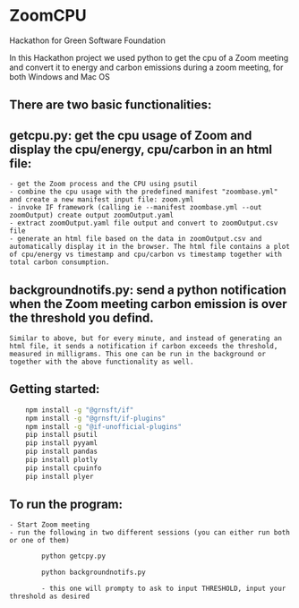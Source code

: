 # ZoomCPU
Hackathon for Green Software Foundation

In this Hackathon project we used python to get the cpu of a Zoom meeting and convert it to energy and carbon emissions during a zoom meeting, for both Windows and Mac OS

## There are two basic functionalities:
## getcpu.py: get the cpu usage of Zoom and display the cpu/energy, cpu/carbon in an html file:
    - get the Zoom process and the CPU using psutil
    - combine the cpu usage with the predefined manifest "zoombase.yml" and create a new manifest input file: zoom.yml
    - invoke IF framework (calling ie --manifest zoombase.yml --out zoomOutput) create output zoomOutput.yaml
    - extract zoomOutput.yaml file output and convert to zoomOutput.csv file
    - generate an html file based on the data in zoomOutput.csv and automatically display it in the browser. The html file contains a plot of cpu/energy vs timestamp and cpu/carbon vs timestamp together with total carbon consumption.

## backgroundnotifs.py: send a python notification when the Zoom meeting carbon emission is over the threshold you defind.
    Similar to above, but for every minute, and instead of generating an html file, it sends a notification if carbon exceeds the threshold, measured in milligrams. This one can be run in the background or together with the above functionality as well.

## Getting started:
```sh
    npm install -g "@grnsft/if" 
    npm install -g "@grnsft/if-plugins"
    npm install -g "@if-unofficial-plugins"
    pip install psutil
    pip install pyyaml
    pip install pandas
    pip install plotly
    pip install cpuinfo
    pip install plyer
```    

## To run the program:
    - Start Zoom meeting
    - run the following in two different sessions (you can either run both or one of them)
```sh    
        python getcpy.py
```    

```sh    
        python backgroundnotifs.py
```    

            - this one will prompty to ask to input THRESHOLD, input your threshold as desired
